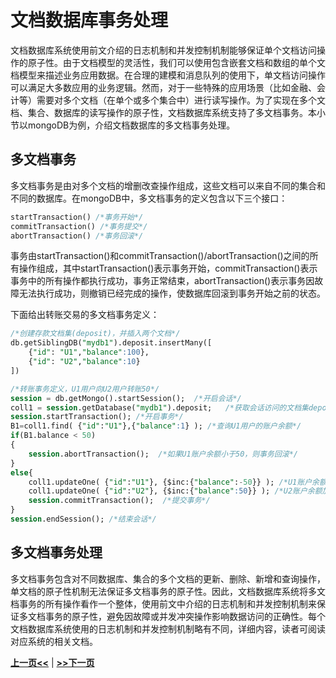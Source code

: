 # 文档数据库事务处理
文档数据库系统使用前文介绍的日志机制和并发控制机制能够保证单个文档访问操作的原子性。由于文档模型的灵活性，我们可以使用包含嵌套文档和数组的单个文档模型来描述业务应用数据。在合理的建模和消息队列的使用下，单文档访问操作可以满足大多数应用的业务逻辑。然而，对于一些特殊的应用场景（比如金融、会计等）需要对多个文档（在单个或多个集合中）进行读写操作。为了实现在多个文档、集合、数据库的读写操作的原子性，文档数据库系统支持了多文档事务。本小节以mongoDB为例，介绍文档数据库的多文档事务处理。

## 多文档事务

多文档事务是由对多个文档的增删改查操作组成，这些文档可以来自不同的集合和不同的数据库。在mongoDB中，多文档事务的定义包含以下三个接口：

```SQL
startTransaction() /*事务开始*/
commitTransaction() /*事务提交*/
abortTransaction() /*事务回滚*/
```

事务由startTransaction()和commitTransaction()/abortTransaction()之间的所有操作组成，其中startTransaction()表示事务开始，commitTransaction()表示事务中的所有操作都执行成功，事务正常结束，abortTransaction()表示事务因故障无法执行成功，则撤销已经完成的操作，使数据库回滚到事务开始之前的状态。

下面给出转账交易的多文档事务定义：

```SQL
/*创建存款文档集(deposit)，并插入两个文档*/
db.getSiblingDB("mydb1").deposit.insertMany([  
    {"id": "U1","balance":100},
    {"id": "U2","balance":10}
])

/*转账事务定义，U1用户向U2用户转账50*/
session = db.getMongo().startSession();  /*开启会话*/
coll1 = session.getDatabase("mydb1").deposit;   /*获取会话访问的文档集deposit*/
session.startTransaction(); /*开启事务*/
B1=coll1.find( {"id":"U1"},{"balance":1} ); /*查询U1用户的账户余额*/
if(B1.balance < 50)
{
	session.abortTransaction();  /*如果U1账户余额小于50，则事务回滚*/
}
else{
   	coll1.updateOne( {"id":"U1"}, {$inc:{"balance":-50}} ); /*U1账户余额减50*/
   	coll1.updateOne( {"id":"U2"}, {$inc:{"balance":50}} ); /*U2账户余额加50*/
   	session.commitTransaction();  /*提交事务*/
}
session.endSession(); /*结束会话*/
```

## 多文档事务处理

多文档事务包含对不同数据库、集合的多个文档的更新、删除、新增和查询操作，单文档的原子性机制无法保证多文档事务的原子性。因此，文档数据库系统将多文档事务的所有操作看作一个整体，使用前文中介绍的日志机制和并发控制机制来保证多文档事务的原子性，避免因故障或并发冲突操作影响数据访问的正确性。每个文档数据库系统使用的日志机制和并发控制机制略有不同，详细内容，读者可阅读对应系统的相关文档。

[**上一页<<**](chapterD1.2.md) | [**>>下一页**](chapterD5.1.md)



